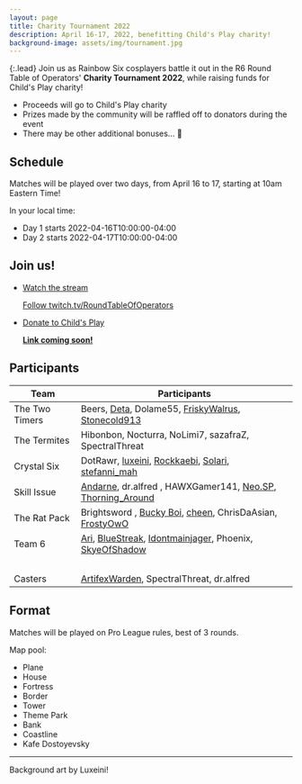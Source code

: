 ```yaml
---
layout: page
title: Charity Tournament 2022
description: April 16-17, 2022, benefitting Child's Play charity!
background-image: assets/img/tournament.jpg
---
```


{:.lead}
Join us as Rainbow Six cosplayers battle it out in the R6 Round Table of Operators' **Charity Tournament 2022**, while raising funds for Child's Play charity!

* Proceeds will go to Child's Play charity
* Prizes made by the community will be raffled off to donators during the event
* There may be other additional bonuses... 👀

## Schedule

Matches will be played over two days, from April 16 to 17, starting at 10am Eastern Time! 

In your local time:
* Day 1 starts <span class="datetime">2022-04-16T10:00:00-04:00</span>
* Day 2 starts <span class="datetime">2022-04-17T10:00:00-04:00</span>

## Join us!

<ul class="link-collection">
    <li class="link">
        <a href="https://www.twitch.tv/RoundTableOfOperators">
            <div class="link-title">
                <p>Watch the stream</p>
            </div>
            <div class="link-description">
                <p>Follow twitch.tv/RoundTableOfOperators</p>
            </div>
        </a>
    </li>
    <li class="link">
        <a href="#">
            <div class="link-title">
                <p>Donate to Child's Play</p>
            </div>
            <div class="link-description">
                <p><strong>Link coming soon!</strong></p>
            </div>
        </a>
    </li>
</ul>

## Participants

Team   | Participants |
-------|---
The Two Timers |Beers, [Deta](https://twitter.com/Detaleader), Dolame55, [FriskyWalrus](https://twitter.com/thefriskywalrus), [Stonecold913](https://twitter.com/st0necold913)
The Termites | Hibonbon, Nocturra, NoLimi7, sazafraZ, SpectralThreat
Crystal Six | DotRawr, [luxeini](https://twitter.com/luxeini), [Rockkaebi](https://twitter.com/RockkaebiDaze), [Solari](https://instagram.com/solari_cosplay), [stefanni_mah](https://twitter.com/stefanni_mah)
Skill Issue | [Andarne](https://twitter.com/Andarne_), dr.alfred , HAWXGamer141, [Neo.SP](https://twitter.com/NeoSP5), [Thorning_Around](https://instagram.com/thorning_around)
The Rat Pack | Brightsword , [Bucky Boi](https://twitter.com/94_Vlad_Impala), [cheen](https://twitter.com/_cheenis), ChrisDaAsian, [FrostyOwO](https://youtube.com/channel/UCwhGuY86PoV_cSLtUvaDd_w)
Team 6 | [Ari](https://twitter.com/Arihel_EN), [BlueStreak](https://instagram.com/bluestreak_cosplay95), [Idontmainjager](https://tiktok.com/@idontmainjager), Phoenix, [SkyeOfShadow](https://twitter.com/SkyeOfShadow)
&nbsp; | 
Casters | [ArtifexWarden](https://twitter.com/ArtifexWarden), SpectralThreat, dr.alfred

## Format

Matches will be played on Pro League rules, best of 3 rounds. 

Map pool:
* Plane
* House
* Fortress
* Border
* Tower
* Theme Park
* Bank
* Coastline
* Kafe Dostoyevsky 

-----

Background art by Luxeini!

<!-- Scripts for conversion to local time -->
<script src="/assets/js/luxon.min.js"></script>
<script>
"strict mode";
let elements = document.getElementsByClassName("datetime");
for(let i = 0; i < elements.length; ++i)
{
    elements[i].innerText = luxon.DateTime.fromISO(elements[i].innerText).toLocal().toFormat("ccc, d LLL yyyy, hh:mm a ZZ");
}
</script>
